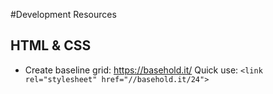#Development Resources


## HTML & CSS

- Create baseline grid: https://basehold.it/
  Quick use: `<link rel="stylesheet" href="//basehold.it/24">`